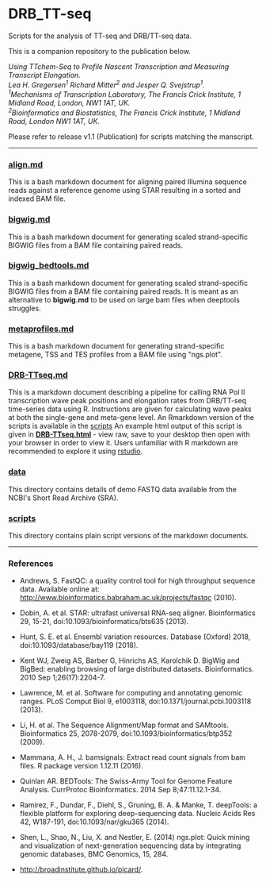 # DRB_TT-seq

Scripts for the analysis of TT-seq and DRB/TT-seq data.

This is a companion repository to the publication below.  

*Using TTchem-Seq to Profile Nascent Transcription and Measuring Transcript Elongation.*<br>
*Lea H. Gregersen<sup>1</sup> Richard Mitter<sup>2</sup> and Jesper Q. Svejstrup<sup>1</sup>.*<br>
*<sup>1</sup>Mechanisms of Transcription Laboratory, The Francis Crick Institute, 1 Midland Road, London, NW1 1AT, UK.*<br>
*<sup>2</sup>Bioinformatics and Biostatistics, The Francis Crick Institute, 1 Midland Road, London NW1 1AT, UK.*<br>


Please refer to release v1.1 (Publication) for scripts matching the manscript. 

---

### [align.md](https://github.com/crickbabs/DRB_TT-seq/blob/master/align.md)
This is a bash markdown document for aligning paired Illumina sequence reads against a reference genome using STAR resulting in a sorted and indexed BAM file.

### [bigwig.md](https://github.com/crickbabs/DRB_TT-seq/blob/master/bigwig.md)
This is a bash markdown document for generating scaled strand-specific BIGWIG files from a BAM file containing paired reads.

### [bigwig_bedtools.md](https://github.com/crickbabs/DRB_TT-seq/blob/master/bigwig_bedtools.md)
This is a bash markdown document for generating scaled strand-specific BIGWIG files from a BAM file containing paired reads.  It is meant as an alternative to **bigwig.md** to be used on large bam files when deeptools struggles.

### [metaprofiles.md](https://github.com/crickbabs/DRB_TT-seq/blob/master/metaprofiles.md)
This is a bash markdown document for generating strand-specific metagene, TSS and TES profiles from a BAM file using "ngs.plot".

### [DRB-TTseq.md](https://github.com/crickbabs/DRB_TT-seq/blob/master/DRB-TTseq.md)
This is a markdown document describing a pipeline for calling RNA Pol II transcription wave peak positions and elongation rates from DRB/TT-seq time-series data using R.  Instructions are given for calculating wave peaks at both the single-gene and meta-gene level.  An Rmarkdown version of the scripts is available in the [scripts](https://github.com/crickbabs/DRB_TT-seq/blob/master/scripts)
An example html output of this script is given in **[DRB-TTseq.html](https://github.com/crickbabs/DRB_TT-seq/blob/master/DRB-TTseq.html)** - view raw, save to your desktop then open with your browser in order to view it.
Users unfamiliar with R markdown are recommended to explore it using [rstudio](https://www.rstudio.com/).

### [data](https://github.com/crickbabs/DRB_TT-seq/blob/master/data/README.md)
This directory contains details of demo FASTQ data available from the NCBI's Short Read Archive (SRA).

### [scripts](https://github.com/crickbabs/DRB_TT-seq/blob/master/scripts)
This directory contains plain script versions of the markdown documents.

---

### References

* Andrews, S. FastQC: a quality control tool for high throughput sequence data. Available online at: http://www.bioinformatics.babraham.ac.uk/projects/fastqc (2010).

* Dobin, A. et al. STAR: ultrafast universal RNA-seq aligner. Bioinformatics 29, 15-21, doi:10.1093/bioinformatics/bts635 (2013).

* Hunt, S. E. et al. Ensembl variation resources. Database (Oxford) 2018, doi:10.1093/database/bay119 (2018).

* Kent WJ, Zweig AS, Barber G, Hinrichs AS, Karolchik D. BigWig and BigBed: enabling browsing of large distributed datasets. Bioinformatics. 2010 Sep 1;26(17):2204-7.

* Lawrence, M. et al. Software for computing and annotating genomic ranges. PLoS Comput Biol 9, e1003118, doi:10.1371/journal.pcbi.1003118 (2013).

* Li, H. et al. The Sequence Alignment/Map format and SAMtools. Bioinformatics 25, 2078-2079, doi:10.1093/bioinformatics/btp352 (2009).

* Mammana, A. H., J. bamsignals: Extract read count signals from bam files. R package version 1.12.11 (2016).

* Quinlan AR. BEDTools: The Swiss-Army Tool for Genome Feature Analysis. CurrProtoc Bioinformatics. 2014 Sep 8;47:11.12.1-34.

* Ramirez, F., Dundar, F., Diehl, S., Gruning, B. A. & Manke, T. deepTools: a flexible platform for exploring deep-sequencing data.  Nucleic Acids Res 42, W187-191, doi:10.1093/nar/gku365 (2014).

* Shen, L., Shao, N., Liu, X. and Nestler, E. (2014) ngs.plot: Quick mining and visualization of next-generation sequencing data by integrating genomic databases, BMC Genomics, 15, 284.

* http://broadinstitute.github.io/picard/.
